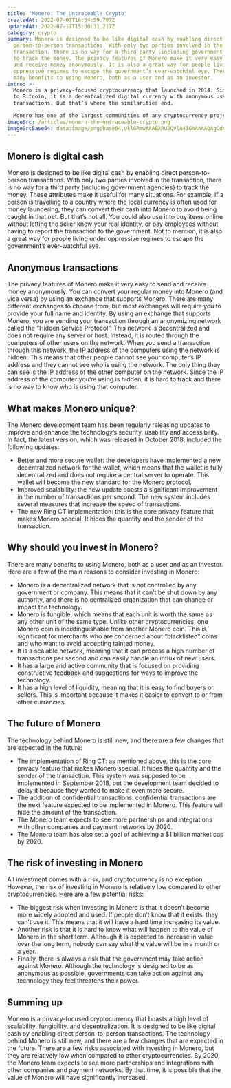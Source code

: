 ```yaml
---
title: "Monero: The Untraceable Crypto"
createdAt: 2022-07-07T16:54:59.787Z
updatedAt: 2022-07-17T15:00:31.217Z
category: crypto
summary: Monero is designed to be like digital cash by enabling direct
  person-to-person transactions. With only two parties involved in the
  transaction, there is no way for a third party (including government agencies)
  to track the money. The privacy features of Monero make it very easy to send
  and receive money anonymously. It is also a great way for people living under
  oppressive regimes to escape the government’s ever-watchful eye. There are
  many benefits to using Monero, both as a user and as an investor.
intro: >-
  Monero is a privacy-focused cryptocurrency that launched in 2014. Similar
  to Bitcoin, it is a decentralized digital currency with anonymous users and
  transactions. But that’s where the similarities end. 

  Monero has one of the largest communities of any cryptocurrency project, with over 16,000 active members on its forum and over 2,000 subscribers on its main Reddit page. These users are not just passive observers; they drive the future development of Monero by voicing their opinions and giving input on new ideas or potential changes to existing ones. This article takes into account all these aspects when explaining why you should consider investing in Monero.
imageSrc: /articles/monero-the-untraceable-crypto.png
imageSrcBase64: data:image/png;base64,UklGRmwAAABXRUJQVlA4IGAAAAAQAgCdASoKAAoAAUAmJQBdgCFsGGnbeHkAAP79usS/vrcZqXfJuuGLahuMf/oAz4MQZ10TVfqa4Wce7RIjvhCB+LX+Jy0Y45tZZBcTMWNH73tu3g+lMVs0/F7Z64k4AAA=
---
```


## Monero is digital cash

Monero is designed to be like digital cash by enabling direct person-to-person transactions. With only two parties involved in the transaction, there is no way for a third party (including government agencies) to track the money.
These attributes make it useful for many situations. For example, if a person is travelling to a country where the local currency is often used for money laundering, they can convert their cash into Monero to avoid being caught in that net. But that’s not all. You could also use it to buy items online without letting the seller know your real identity, or pay employees without having to report the transaction to the government. Not to mention, it is also a great way for people living under oppressive regimes to escape the government’s ever-watchful eye.

## Anonymous transactions

The privacy features of Monero make it very easy to send and receive money anonymously. You can convert your regular money into Monero (and vice versa) by using an exchange that supports Monero.
There are many different exchanges to choose from, but most exchanges will require you to provide your full name and identity. By using an exchange that supports Monero, you are sending your transaction through an anonymizing network called the “Hidden Service Protocol”. This network is decentralized and does not require any server or host. Instead, it is routed through the computers of other users on the network.
When you send a transaction through this network, the IP address of the computers using the network is hidden. This means that other people cannot see your computer’s IP address and they cannot see who is using the network. The only thing they can see is the IP address of the other computer on the network.
Since the IP address of the computer you’re using is hidden, it is hard to track and there is no way to know who is using that computer.

## What makes Monero unique?

The Monero development team has been regularly releasing updates to improve and enhance the technology’s security, usability and accessibility.
In fact, the latest version, which was released in October 2018, included the following updates:
- Better and more secure wallet: the developers have implemented a new decentralized network for the wallet, which means that the wallet is fully decentralized and does not require a central server to operate. This wallet will become the new standard for the Monero protocol.
- Improved scalability: the new update boasts a significant improvement in the number of transactions per second. The new system includes several measures that increase the speed of transactions.
- The new Ring CT implementation: this is the core privacy feature that makes Monero special. It hides the quantity and the sender of the transaction.

## Why should you invest in Monero?

There are many benefits to using Monero, both as a user and as an investor. Here are a few of the main reasons to consider investing in Monero:
- Monero is a decentralized network that is not controlled by any government or company. This means that it can’t be shut down by any authority, and there is no centralized organization that can change or impact the technology.
- Monero is fungible, which means that each unit is worth the same as any other unit of the same type. Unlike other cryptocurrencies, one Monero coin is indistinguishable from another Monero coin. This is significant for merchants who are concerned about “blacklisted” coins and who want to avoid accepting tainted money.
- It is a scalable network, meaning that it can process a high number of transactions per second and can easily handle an influx of new users.
- It has a large and active community that is focused on providing constructive feedback and suggestions for ways to improve the technology.
- It has a high level of liquidity, meaning that it is easy to find buyers or sellers. This is important because it makes it easier to convert to or from other currencies.

## The future of Monero

The technology behind Monero is still new, and there are a few changes that are expected in the future:
- The implementation of Ring CT: as mentioned above, this is the core privacy feature that makes Monero special. It hides the quantity and the sender of the transaction. This system was supposed to be implemented in September 2018, but the development team decided to delay it because they wanted to make it even more secure.
- The addition of confidential transactions: confidential transactions are the next feature expected to be implemented in Monero. This feature will hide the amount of the transaction.
- The Monero team expects to see more partnerships and integrations with other companies and payment networks by 2020.
- The Monero team has also set a goal of achieving a $1 billion market cap by 2020.

## The risk of investing in Monero

All investment comes with a risk, and cryptocurrency is no exception. However, the risk of investing in Monero is relatively low compared to other cryptocurrencies. Here are a few potential risks:
- The biggest risk when investing in Monero is that it doesn’t become more widely adopted and used. If people don’t know that it exists, they can’t use it. This means that it will have a hard time increasing its value.
- Another risk is that it is hard to know what will happen to the value of Monero in the short term. Although it is expected to increase in value over the long term, nobody can say what the value will be in a month or a year.
- Finally, there is always a risk that the government may take action against Monero. Although the technology is designed to be as anonymous as possible, governments can take action against any technology they feel threatens their power.

## Summing up

Monero is a privacy-focused cryptocurrency that boasts a high level of scalability, fungibility, and decentralization. It is designed to be like digital cash by enabling direct person-to-person transactions. The technology behind Monero is still new, and there are a few changes that are expected in the future. There are a few risks associated with investing in Monero, but they are relatively low when compared to other cryptocurrencies. By 2020, the Monero team expects to see more partnerships and integrations with other companies and payment networks. By that time, it is possible that the value of Monero will have significantly increased.
